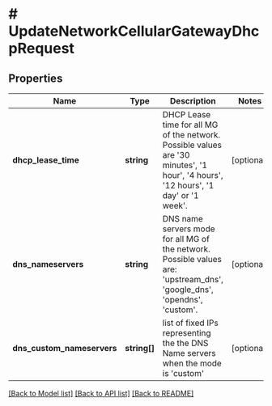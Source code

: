 # # UpdateNetworkCellularGatewayDhcpRequest

## Properties

Name | Type | Description | Notes
------------ | ------------- | ------------- | -------------
**dhcp_lease_time** | **string** | DHCP Lease time for all MG of the network. Possible values are &#39;30 minutes&#39;, &#39;1 hour&#39;, &#39;4 hours&#39;, &#39;12 hours&#39;, &#39;1 day&#39; or &#39;1 week&#39;. | [optional]
**dns_nameservers** | **string** | DNS name servers mode for all MG of the network. Possible values are: &#39;upstream_dns&#39;, &#39;google_dns&#39;, &#39;opendns&#39;, &#39;custom&#39;. | [optional]
**dns_custom_nameservers** | **string[]** | list of fixed IPs representing the the DNS Name servers when the mode is &#39;custom&#39; | [optional]

[[Back to Model list]](../../README.md#models) [[Back to API list]](../../README.md#endpoints) [[Back to README]](../../README.md)
